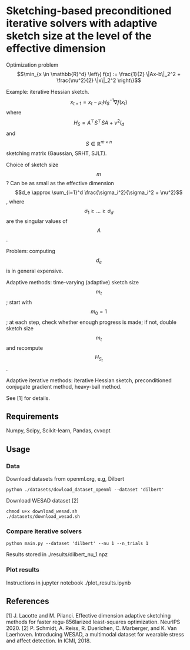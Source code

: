 # Sketching-based preconditioned iterative solvers with adaptive sketch size at the level of the effective dimension

Optimization problem
$$\min_{x \in \mathbb{R}^d} \left\{ f(x) := \frac{1}{2} \|Ax-b\|_2^2 + \frac{\nu^2}{2} \|x\|_2^2 \right\}$$

Example: iterative Hessian sketch.
$$x_{t+1} = x_t - \mu_t H_S^{-1} \nabla f(x_t)$$
where $$H_S = A^\top S^\top S A + \nu^2 I_d$$ and $$S \in \mathbb{R}^{m \times n}$$ sketching matrix (Gaussian, SRHT, SJLT).

Choice of sketch size $$m$$? Can be as small as the effective dimension $$d_e \approx \sum_{i=1}^d \frac{\sigma_i^2}{\sigma_i^2 + \nu^2}$$, where $$\sigma_1 \geq \dots \geq \sigma_d$$ are the singular values of $$A$$.

Problem: computing $$d_e$$ is in general expensive.

Adaptive methods: time-varying (adaptive) sketch size $$m_t$$; start with $$m_0 = 1$$; at each step, check whether enough progress is made; if not, double sketch size $$m_t$$ and recompute $$H_{S_t}$$.

Adaptive iterative methods: iterative Hessian sketch, preconditioned conjugate gradient method, heavy-ball method.

See [1] for details.

## Requirements

Numpy, Scipy, Scikit-learn, Pandas, cvxopt

## Usage

### Data

Download datasets from openml.org, e.g, Dilbert
```
python ./datasets/dowload_dataset_openml --dataset 'dilbert'
```
Download WESAD dataset [2]
```
chmod u+x download_wesad.sh
./datasets/download_wesad.sh
```

### Compare iterative solvers
```
python main.py --dataset 'dilbert' --nu 1 --n_trials 1
```
Results stored in ./results/dilbert_nu_1.npz

### Plot results
Instructions in jupyter notebook ./plot_results.ipynb

## References
[1] J. Lacotte and M. Pilanci. Effective dimension adaptive sketching methods for faster regu-856larized least-squares optimization. NeurIPS 2020.
[2] P. Schmidt, A. Reiss, R. Duerichen, C. Marberger, and K. Van Laerhoven. Introducing WESAD, a multimodal dataset for wearable stress and affect detection. In ICMI, 2018.

